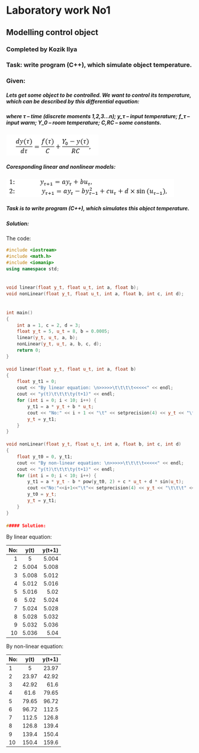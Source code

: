 # Laboratory work No1
## Modelling control object
### Completed by Kozik Ilya
### Task: write program (C++), which simulate object temperature.
### Given:
##### Lets get some object to be controlled. We want to control its temperature, which can be described by this differential equation:

##### where τ – time (discrete moments 1,2,3…n); y_τ – input temperature; f_τ – input warm; Y_0 – room temperature; C,RC – some constants.

![alt text](img/1.png)

 ##### Coresponding linear and nonlinear models:

![alt text](img/2.png)

 ##### Task is to write program (C++), which simulates this object temperature.
 ##### Solution:
 
 The code:
```cpp
#include <iostream>
#include <math.h>
#include <iomanip>
using namespace std;


void linear(float y_t, float u_t, int a, float b);
void nonLinear(float y_t, float u_t, int a, float b, int c, int d);


int main()
{
	int a = 1, c = 2, d = 3;
	float y_t = 5, u_t = 8, b = 0.0005;
	linear(y_t, u_t, a, b);
	nonLinear(y_t, u_t, a, b, c, d);
	return 0;
}

void linear(float y_t, float u_t, int a, float b)
{
	float y_t1 = 0;
	cout << "By linear equation: \n>>>>>\t\t\t\t<<<<<" << endl;
	cout << "y(t)\t\t\t\ty(t+1)" << endl;
	for (int i = 0; i < 10; i++) {
		y_t1 = a * y_t + b * u_t;
		cout << "No:" << i + 1 << "\t" << setprecision(4) << y_t << "\t\t\t" << y_t1 << endl;
		y_t = y_t1;
	}
}

void nonLinear(float y_t, float u_t, int a, float b, int c, int d)
{
	float y_t0 = 0, y_t1;
	cout << "By non-linear equation: \n>>>>>\t\t\t\t<<<<<" << endl;
	cout << "y(t)\t\t\t\ty(t+1)" << endl;
	for (int i = 0; i < 10; i++) {
		y_t1 = a * y_t - b * pow(y_t0, 2) + c * u_t + d * sin(u_t);
		cout <<"No:"<<i+1<<"\t"<< setprecision(4) << y_t << "\t\t\t" << y_t1 << endl;
		y_t0 = y_t;
		y_t = y_t1;
	}
}

##### Solution: 

```
By linear equation:

|No:    |     y(t)      |   y(t+1)   |
| -----------: | :----------: | ----------: |
|1      |5                     |5.004
|2      |5.004                 |5.008
|3      |5.008                 |5.012
|4      |5.012                 |5.016
|5      |5.016                 |5.02
|6      |5.02                  |5.024
|7      |5.024                 |5.028
|8      |5.028                 |5.032
|9      |5.032                 |5.036
|10     |5.036                 |5.04

By non-linear equation:

|No:     |  y(t)  |   y(t+1)   |
| ----------- | :----------: | -----------: |
|1    	 |5                       |23.97
|2     	 |23.97                   |42.92
|3    	 |42.92                   |61.6
|4     	 |61.6                    |79.65
|5       |79.65                   |96.72
|6       |96.72                   |112.5
|7       |112.5                   |126.8
|8       |126.8                   |139.4
|9       |139.4                   |150.4
|10      |150.4                   |159.6
